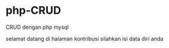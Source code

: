 # php-CRUD
CRUD dengan php mysql


selamat datang di halaman kontribusi 
silahkan isi data diri anda
